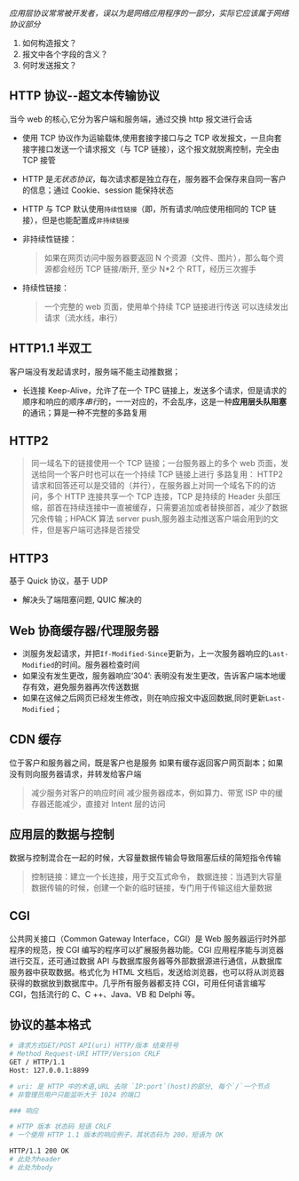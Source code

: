 _应用层协议常常被开发者，误以为是网络应用程序的一部分，实际它应该属于网络协议部分_

1. 如何构造报文？
2. 报文中各个字段的含义？
3. 何时发送报文？

## HTTP 协议--超文本传输协议

当今 web 的核心,它分为客户端和服务端，通过交换 http 报文进行会话

- 使用 TCP 协议作为运输载体,使用套接字接口与之 TCP 收发报文，一旦向套接字接口发送一个请求报文（与 TCP 链接），这个报文就脱离控制，完全由 TCP 接管
- HTTP 是*无状态协议*，每次请求都是独立存在，服务器不会保存来自同一客户的信息；通过 Cookie、session 能保持状态
- HTTP 与 TCP 默认使用`持续性链接`（即，所有请求/响应使用相同的 TCP 链接），但是也能配置成`非持续链接`

- 非持续性链接：

  > 如果在网页访问中服务器要返回 N 个资源（文件、图片），那么每个资源都会经历 TCP 链接/断开, 至少 N\*2 个 RTT，经历三次握手

- 持续性链接：

  > 一个完整的 web 页面，使用单个持续 TCP 链接进行传送
  > 可以连续发出请求（流水线，串行）

## HTTP1.1 半双工

客户端没有发起请求时，服务端不能主动推数据；

- 长连接 Keep-Alive，允许了在一个 TPC 链接上，发送多个请求，但是请求的顺序和响应的顺序*串行*的，一一对应的，不会乱序，这是一种**应用层头队阻塞**的通讯；算是一种不完整的多路复用

## HTTP2

> 同一域名下的链接使用一个 TCP 链接；一台服务器上的多个 web 页面，发送给同一个客户时也可以在一个持续 TCP 链接上进行
> 多路复用： HTTP2 请求和回答还可以是交错的（并行），在服务器上对同一个域名下的的访问，多个 HTTP 连接共享一个 TCP 连接，TCP 是持续的
> Header 头部压缩，部首在持续连接中一直被缓存，只需要追加或者替换部首，减少了数据冗余传输；HPACK 算法
> server push,服务器主动推送客户端会用到的文件，但是客户端可选择是否接受

## HTTP3

基于 Quick 协议，基于 UDP

- 解决头了端阻塞问题, QUIC 解决的

## Web 协商缓存器/代理服务器

- 浏服务发起请求，并把`If-Modified-Since`更新为，上一次服务器响应的`Last-Modified`的时间。服务器检查时间
- 如果没有发生更改，服务器响应‘304’: 表明没有发生更改，告诉客户端本地缓存有效，避免服务器再次传送数据
- 如果在这候之后网页已经发生修改，则在响应报文中返回数据,同时更新`Last-Modified`；

## CDN 缓存

位于客户和服务器之间，既是客户也是服务
如果有缓存返回客户网页副本；如果没有则向服务器请求，并转发给客户端

> 减少服务对客户的响应时间
> 减少服务器成本，例如算力、带宽
> ISP 中的缓存器还能减少，直接对 Intent 层的访问

## 应用层的数据与控制

数据与控制混合在一起的时候，大容量数据传输会导致阻塞后续的简短指令传输

> 控制链接：建立一个长连接，用于交互式命令，
> 数据连接：当遇到大容量数据传输的时候，创建一个新的临时链接，专门用于传输这组大量数据

## CGI

公共网关接口（Common Gateway Interface，CGI）是 Web 服务器运行时外部程序的规范，按 CGI 编写的程序可以扩展服务器功能。CGI 应用程序能与浏览器进行交互，还可通过数据 API 与数据库服务器等外部数据源进行通信，从数据库服务器中获取数据。格式化为 HTML 文档后，发送给浏览器，也可以将从浏览器获得的数据放到数据库中。几乎所有服务器都支持 CGI，可用任何语言编写 CGI，包括流行的 C、C ++、Java、VB 和 Delphi 等。

## 协议的基本格式

```sh
# 请求方式GET/POST API(uri) HTTP/版本 结束符号
# Method Request-URI HTTP/Version CRLF
GET / HTTP/1.1
Host: 127.0.0.1:8899

# uri: 是 HTTP 中的术语,URL 去除 `IP:port`(host)的部分, 每个`/`一个节点
# 非管理员用户只能监听大于 1024 的端口

### 响应

# HTTP 版本 状态码 短语 CRLF
# 一个使用 HTTP 1.1 版本的响应例子，其状态码为 200，短语为 OK

HTTP/1.1 200 OK
# 此处为header
# 此处为body
```
